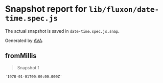 # Snapshot report for `lib/fluxon/date-time.spec.js`

The actual snapshot is saved in `date-time.spec.js.snap`.

Generated by [AVA](https://ava.li).

## fromMillis

> Snapshot 1

    '1970-01-01T00:00:00.000Z'
